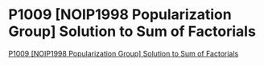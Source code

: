 # P1009 [NOIP1998 Popularization Group] Solution to Sum of Factorials
[P1009 [NOIP1998 Popularization Group] Solution to Sum of Factorials](https://aiwithcloud.com/2022/09/15/p1009_noip1998_popularization_group_solution_to_sum_of_factorials/)